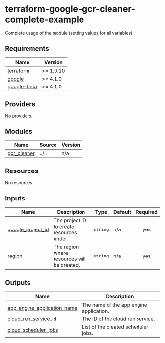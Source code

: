 # terraform-google-gcr-cleaner-complete-example

Complete usage of the module (setting values for all variables)

<!-- BEGINNING OF PRE-COMMIT-TERRAFORM DOCS HOOK -->
## Requirements

| Name | Version |
|------|---------|
| <a name="requirement_terraform"></a> [terraform](#requirement\_terraform) | >= 1.0.10 |
| <a name="requirement_google"></a> [google](#requirement\_google) | >= 4.1.0 |
| <a name="requirement_google-beta"></a> [google-beta](#requirement\_google-beta) | >= 4.1.0 |

## Providers

No providers.

## Modules

| Name | Source | Version |
|------|--------|---------|
| <a name="module_gcr_cleaner"></a> [gcr\_cleaner](#module\_gcr\_cleaner) | ../.. | n/a |

## Resources

No resources.

## Inputs

| Name | Description | Type | Default | Required |
|------|-------------|------|---------|:--------:|
| <a name="input_google_project_id"></a> [google\_project\_id](#input\_google\_project\_id) | The project ID to create resources under. | `string` | n/a | yes |
| <a name="input_region"></a> [region](#input\_region) | The region where resources will be created. | `string` | n/a | yes |

## Outputs

| Name | Description |
|------|-------------|
| <a name="output_app_engine_application_name"></a> [app\_engine\_application\_name](#output\_app\_engine\_application\_name) | The name of the app engine application. |
| <a name="output_cloud_run_service_id"></a> [cloud\_run\_service\_id](#output\_cloud\_run\_service\_id) | The ID of the cloud run service. |
| <a name="output_cloud_scheduler_jobs"></a> [cloud\_scheduler\_jobs](#output\_cloud\_scheduler\_jobs) | List of the created scheduler jobs. |
<!-- END OF PRE-COMMIT-TERRAFORM DOCS HOOK -->
